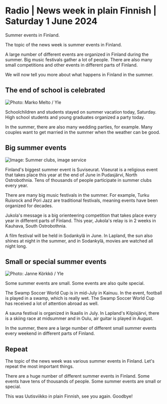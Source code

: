 # Radio \| News week in plain Finnish \| Saturday 1 June 2024

Summer events in Finland.

The topic of the news week is summer events in Finland.

A large number of different events are organized in Finland during the summer. Big music festivals gather a lot of people. There are also many small competitions and other events in different parts of Finland.

We will now tell you more about what happens in Finland in the summer.

## The end of school is celebrated

![ Photo: Marko Melto / Yle](https://images.cdn.yle.fi/image/upload/c_crop,h_3078,w_5472,x_0,y_49/ar_1.7777777777777777,c_fill,g_faces,h_431,w_767/dpr_1.0/q_auto:eco/f_auto/fl_lossy/v1717242796/39-1295049665b0b738984d)

Schoolchildren and students stayed on summer vacation today, Saturday. High school students and young graduates organized a party today.

In the summer, there are also many wedding parties, for example. Many couples want to get married in the summer when the weather can be good.

## Big summer events

![ Image: Summer clubs, image service](https://images.cdn.yle.fi/image/upload/c_crop,h_3130,w_5565,x_0,y_579/ar_1.7777777777777777,c_fill,g_faces,h_431,w_767/dpr_1.0/q_auto:eco/f_auto/fl_lossy/v1688130051/39-1136800649ed1cc8e61b)

Finland's biggest summer event is Suviseurat. Viseurat is a religious event that takes place this year at the end of June in Pudasjärvi, North Ostrobothnia. Tens of thousands of people participate in summer clubs every year.

There are many big music festivals in the summer. For example, Turku Ruisrock and Pori Jazz are traditional festivals, meaning events have been organized for decades.

Jukola's message is a big orienteering competition that takes place every year in different parts of Finland. This year, Jukola's relay is in 2 weeks in Kauhava, South Ostrobothnia.

A film festival will be held in Sodankylä in June. In Lapland, the sun also shines at night in the summer, and in Sodankylä, movies are watched all night long.

## Small or special summer events

![ Photo: Janne Körkkö / Yle](https://images.cdn.yle.fi/image/upload/c_crop,h_2021,w_3593,x_5,y_369/ar_1.7777777777777777,c_fill,g_faces,h_431,w_767/dpr_1.0/q_auto:eco/f_auto/fl_lossy/v1661550385/39-100015763093ec03b300)

Some summer events are small. Some events are also quite special.

The Swamp Soccer World Cup is in mid-July in Kainuu. In the event, football is played in a swamp, which is really wet. The Swamp Soccer World Cup has received a lot of attention abroad as well.

A sauna festival is organized in Ikaalis in July. In Lapland's Kilpisjärvi, there is a skiing race at midsummer and in Oulu, air guitar is played in August.

In the summer, there are a large number of different small summer events every weekend in different parts of Finland.

## Repeat

The topic of the news week was various summer events in Finland. Let's repeat the most important things.

There are a huge number of different summer events in Finland. Some events have tens of thousands of people. Some summer events are small or special.

This was Uutisviikko in plain Finnish, see you again. Goodbye!
